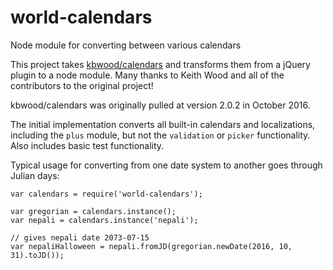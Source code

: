 # world-calendars
Node module for converting between various calendars

This project takes [kbwood/calendars](https://github.com/kbwood/calendars) and transforms them from a jQuery plugin to a node module. Many thanks to Keith Wood and all of the contributors to the original project!

kbwood/calendars was originally pulled at version 2.0.2 in October 2016.

The initial implementation converts all built-in calendars and localizations, including the `plus` module, but not the `validation` or `picker` functionality. Also includes basic test functionality.

Typical usage for converting from one date system to another goes through Julian days:
```
var calendars = require('world-calendars');

var gregorian = calendars.instance();
var nepali = calendars.instance('nepali');

// gives nepali date 2073-07-15
var nepaliHalloween = nepali.fromJD(gregorian.newDate(2016, 10, 31).toJD());
```
